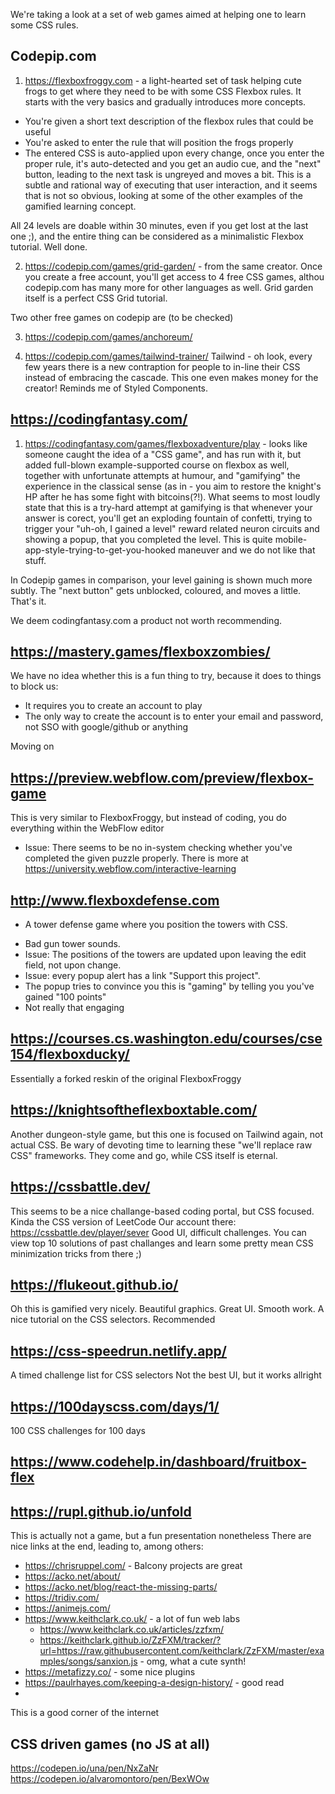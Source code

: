 We're taking a look at a set of web games aimed at helping one to learn some CSS rules. 

## Codepip.com
1. https://flexboxfroggy.com - a light-hearted set of task helping cute frogs to get where they need to be with some CSS Flexbox rules. 
It starts with the very basics and gradually introduces more concepts. 

- You're given a short text description of the flexbox rules that could be useful
- You're asked to enter the rule that will position the frogs properly
- The entered CSS is auto-applied upon every change, once you enter the proper rule, it's auto-detected and you get an audio cue, and the "next" button, leading to the next task is ungreyed and moves a bit. This is a subtle and rational way of executing that user interaction, and it seems that is not so obvious, looking at some of the other examples of the gamified learning concept.

All 24 levels are doable within 30 minutes, even if you get lost at the last one ;), and the entire thing can be considered as a minimalistic Flexbox tutorial. Well done.



2. https://codepip.com/games/grid-garden/ - from the same creator. Once you create a free account, you'll get access to 4 free CSS games, althou codepip.com has many more for other languages as well. Grid garden itself is a perfect CSS Grid tutorial.

Two other free games on codepip are (to be checked)

3. https://codepip.com/games/anchoreum/ 

4. https://codepip.com/games/tailwind-trainer/
Tailwind - oh look, every few years there is a new contraption for people to in-line their CSS instead of embracing the cascade.
This one even makes money for the creator!
Reminds me of Styled Components.

## https://codingfantasy.com/
1. https://codingfantasy.com/games/flexboxadventure/play - looks like someone caught the idea of a "CSS game", and has run with it, but added full-blown example-supported course on flexbox as well, together with unfortunate attempts at humour, and "gamifying" the experience in the classical sense (as in - you aim to restore the knight's HP after he has some fight with bitcoins(?!). What seems to most loudly state that this is a try-hard attempt at gamifying is that whenever your answer is corect, you'll get an exploding fountain of confetti, trying to trigger your "uh-oh, I gained a level" reward related neuron circuits and showing a popup, that you completed the level. This is quite mobile-app-style-trying-to-get-you-hooked maneuver and we do not like that stuff. 

In Codepip games in comparison, your level gaining is shown much more subtly. The "next button" gets unblocked, coloured, and moves a little. That's it. 

We deem codingfantasy.com a product not worth recommending. 

## https://mastery.games/flexboxzombies/
We have no idea whether this is a fun thing to try, because it does to things to block us:
- It requires you to create an account to play 
- The only way to create the account is to enter your email and password, not SSO with google/github or anything

Moving on

## https://preview.webflow.com/preview/flexbox-game
This is very similar to FlexboxFroggy, but instead of coding, you do everything within the WebFlow editor
- Issue: There seems to be no in-system checking whether you've completed the given puzzle properly.
There is more at https://university.webflow.com/interactive-learning

## http://www.flexboxdefense.com
+ A tower defense game where you position the towers with CSS. 
- Bad gun tower sounds. 
- Issue: The positions of the towers are updated upon leaving the edit field, not upon change. 
- Issue: every popup alert has a link "Support this project".
- The popup tries to convince you this is "gaming" by telling you you've gained "100 points"
- Not really that engaging

## https://courses.cs.washington.edu/courses/cse154/flexboxducky/
Essentially a forked reskin of the original FlexboxFroggy

## https://knightsoftheflexboxtable.com/ 
Another dungeon-style game, but this one is focused on Tailwind again, not actual CSS.
Be wary of devoting time to learning these "we'll replace raw CSS" frameworks. 
They come and go, while CSS itself is eternal.

## https://cssbattle.dev/
This seems to be a nice challange-based coding portal, but CSS focused. Kinda the CSS version of LeetCode
Our account there: https://cssbattle.dev/player/sever
Good UI, difficult challenges. You can view top 10 solutions of past challanges and learn some pretty mean CSS minimization tricks from there ;)

## https://flukeout.github.io/
Oh this is gamified very nicely. Beautiful graphics. Great UI. Smooth work.
A nice tutorial on the CSS selectors.
Recommended

## https://css-speedrun.netlify.app/
A timed challenge list for CSS selectors
Not the best UI, but it works allright

## https://100dayscss.com/days/1/
100 CSS challenges for 100 days

## https://www.codehelp.in/dashboard/fruitbox-flex


## https://rupl.github.io/unfold
This is actually not a game, but a fun presentation nonetheless
There are nice links at the end, leading to, among others: 
- https://chrisruppel.com/ - Balcony projects are great
- https://acko.net/about/
- https://acko.net/blog/react-the-missing-parts/
- https://tridiv.com/
- https://animejs.com/
- https://www.keithclark.co.uk/ - a lot of fun web labs
  - https://www.keithclark.co.uk/articles/zzfxm/
  - https://keithclark.github.io/ZzFXM/tracker/?url=https://raw.githubusercontent.com/keithclark/ZzFXM/master/examples/songs/sanxion.js - omg, what a cute synth!
- https://metafizzy.co/ - some nice plugins
- https://paulrhayes.com/keeping-a-design-history/ - good read
- 

This is a good corner of the internet

## CSS driven games (no JS at all)
https://codepen.io/una/pen/NxZaNr
https://codepen.io/alvaromontoro/pen/BexWOw













